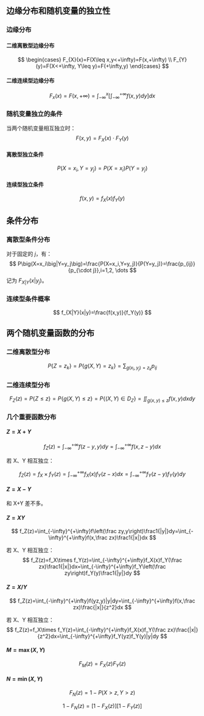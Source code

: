 ## 边缘分布和随机变量的独立性

### 边缘分布

#### 二维离散型边缘分布
$$
\begin{cases}
F_{X}(x)=F(X\leq x,y<+\infty)=F(x,+\infty) \\
F_{Y}(y)=F(X<+\infty, Y\leq y)=F(+\infty,y)
\end{cases}
$$
#### 二维连续型边缘分布

$$
F_{x}(x)=F(x,+\infty)=\int_{-\infty}^{x} \left[\int_{-\infty}^{+\infty}f(x,y)dy \right]dx
$$

### 随机变量独立的条件

当两个随机变量相互独立时：
$$
F(x,y)=F_X(x) \cdot F_Y(y)
$$

#### 离散型独立条件

$$
P(X=x_i,Y=y_j)=P(X=x_i)P(Y=y_j)
$$

#### 连续型独立条件

$$
f(x,y)=f_X(x)f_Y(y)
$$

## 条件分布

### 离散型条件分布

对于固定的 $j$，有：
$$
P\big(X=x_i\big|Y=y_j\big)=\frac{P(X=x_i,Y=y_j)}{P(Y=y_j)}=\frac{p_{ij}}{p_{\cdot j}},i=1,2, \dots
$$
记为 $F_{X|Y}(x|y_j)$。

### 连续型条件概率

$$
f_{X|Y}(x|y)=\frac{f(x,y)}{f_Y(y)}
$$

## 两个随机变量函数的分布

### 二维离散型分布

$$
P\{Z=z_k\}=P\{g(X,Y)=z_k\}=\sum_{g(x_i,y_j)=z_k}p_{ij}
$$

### 二维连续型分布

$$
F_Z(z)=P\{Z\leq z\}=P\{g(X,Y)\leq z\}=P\{(X,Y)\in D_Z\}=\iint_{g(x,y)\leq z}f(x,y) dxdy
$$

### 几个重要函数分布

#### $Z=X+Y$​

$$
f_Z(z)=\int_{-\infty}^{+\infty}f(z-y,y) dy=\int_{-\infty}^{+\infty}f(x,z-y) dx
$$

若 X、Y 相互独立：

$$
f_Z(z)=f_X\times f_Y(z)=\int_{-\infty}^{+\infty}f_X(x)f_Y(z-x) dx=\int_{-\infty}^{+\infty}f_Y(z-y) f_Y(y)dy
$$

#### $Z = X-Y$

和 X+Y 差不多。

#### $Z = XY$​

$$
f_Z(z)=\int_{-\infty}^{+\infty}f\left(\frac zy,y\right)\frac1{|y|}dy=\int_{-\infty}^{+\infty}f(x,\frac zx)\frac1{|x|}dx
$$

若 X、Y 相互独立：
$$
f_Z(z)=f_X\times f_Y(z)=\int_{-\infty}^{+\infty}f_X(x)f_Y(\frac zx)\frac1{|x|}dx=\int_{-\infty}^{+\infty}f_Y\left(\frac zy\right)f_Y(y)\frac1{|y|}dy
$$

#### $Z = X/Y$

$$
f_Z(z)=\int_{-\infty}^{+\infty}f(yz,y)|y|dy=\int_{-\infty}^{+\infty}f(x,\frac zx)\frac{|x|}{z^2}dx
$$

若 X、Y 相互独立：
$$
f_Z(z)=f_X\times f_Y(z)=\int_{-\infty}^{+\infty}f_X(x)f_Y(\frac zx)\frac{|x|}{z^2}dx=\int_{-\infty}^{+\infty}f_Y(yz)f_Y(y)|y|dy
$$

#### $M=\max (X,Y)$​

$$
F_M(z)=F_X(z)F_Y(z)
$$

#### $N=\min (X,Y)$

$$
F_N(z)=1-P(X>z,Y>z)
$$

$$
1-F_N(z)=[1-F_X(z)][1-F_Y(z)]
$$

